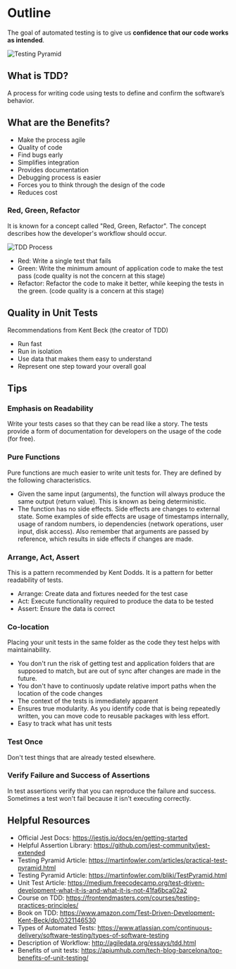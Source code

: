 # Outline

The goal of automated testing is to give us **confidence that our code works as intended**.

![Testing Pyramid](https://martinfowler.com/articles/practical-test-pyramid/testPyramid.png)

## What is TDD?

A process for writing code using tests to define and confirm the software’s behavior.

## What are the Benefits?

- Make the process agile
- Quality of code
- Find bugs early
- Simplifies integration
- Provides documentation
- Debugging process is easier
- Forces you to think through the design of the code
- Reduces cost

### Red, Green, Refactor

It is known for a concept called "Red, Green, Refactor". The concept describes how the developer's workflow should occur.

![TDD Process](http://hanwax.github.io/assets/tdd_flow.png)

- Red: Write a single test that fails
- Green: Write the minimum amount of application code to make the test pass (code quality is not the concern at this stage)
- Refactor: Refactor the code to make it better, while keeping the tests in the green. (code quality is a concern at this stage)

## Quality in Unit Tests

Recommendations from Kent Beck (the creator of TDD)

- Run fast
- Run in isolation
- Use data that makes them easy to understand
- Represent one step toward your overall goal

## Tips

### Emphasis on Readability

Write your tests cases so that they can be read like a story. The tests provide a form of documentation for developers on the usage of the code (for free).

### Pure Functions

Pure functions are much easier to write unit tests for. They are defined by the following characteristics.

- Given the same input (arguments), the function will always produce the same output (return value). This is known as being deterministic.
- The function has no side effects. Side effects are changes to external state. Some examples of side effects are usage of timestamps internally, usage of random numbers, io dependencies (network operations, user input, disk access). Also remember that arguments are passed by reference, which results in side effects if changes are made.

### Arrange, Act, Assert

This is a pattern recommended by Kent Dodds. It is a pattern for better readability of tests.

- Arrange: Create data and fixtures needed for the test case
- Act: Execute functionality required to produce the data to be tested
- Assert: Ensure the data is correct

### Co-location

Placing your unit tests in the same folder as the code they test helps with maintainability.

- You don't run the risk of getting test and application folders that are supposed to match, but are out of sync after changes are made in the future.
- You don't have to continuosly update relative import paths when the location of the code changes
- The context of the tests is immediately apparent
- Ensures true modularity. As you identify code that is being repeatedly written, you can move code to reusable packages with less effort.
- Easy to track what has unit tests

### Test Once

Don't test things that are already tested elsewhere.

### Verify Failure and Success of Assertions

In test assertions verify that you can reproduce the failure and
success. Sometimes a test won't fail because it isn't executing correctly.

## Helpful Resources

- Official Jest Docs: https://jestjs.io/docs/en/getting-started
- Helpful Assertion Library: https://github.com/jest-community/jest-extended
- Testing Pyramid Article: https://martinfowler.com/articles/practical-test-pyramid.html
- Testing Pyramid Article: https://martinfowler.com/bliki/TestPyramid.html
- Unit Test Article: https://medium.freecodecamp.org/test-driven-development-what-it-is-and-what-it-is-not-41fa6bca02a2
- Course on TDD: https://frontendmasters.com/courses/testing-practices-principles/
- Book on TDD: https://www.amazon.com/Test-Driven-Development-Kent-Beck/dp/0321146530
- Types of Automated Tests: https://www.atlassian.com/continuous-delivery/software-testing/types-of-software-testing
- Description of Workflow: http://agiledata.org/essays/tdd.html
- Benefits of unit tests: https://apiumhub.com/tech-blog-barcelona/top-benefits-of-unit-testing/
